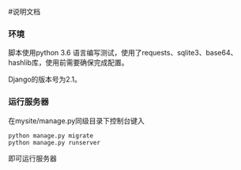 #说明文档

### 环境

脚本使用python 3.6 语言编写测试，使用了requests、sqlite3、base64、hashlib库，使用前需要确保完成配置。

Django的版本号为2.1。



  ### 运行服务器

在mysite/manage.py同级目录下控制台键入

```
python manage.py migrate
python manage.py runserver
```

 即可运行服务器

